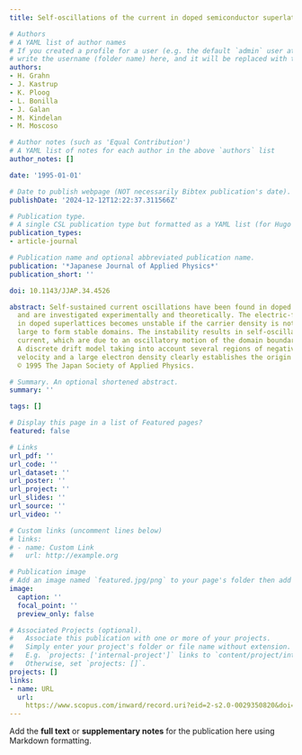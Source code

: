 ```yaml
---
title: Self-oscillations of the current in doped semiconductor superlattices

# Authors
# A YAML list of author names
# If you created a profile for a user (e.g. the default `admin` user at `content/authors/admin/`), 
# write the username (folder name) here, and it will be replaced with their full name and linked to their profile.
authors:
- H. Grahn
- J. Kastrup
- K. Ploog
- L. Bonilla
- J. Galan
- M. Kindelan
- M. Moscoso

# Author notes (such as 'Equal Contribution')
# A YAML list of notes for each author in the above `authors` list
author_notes: []

date: '1995-01-01'

# Date to publish webpage (NOT necessarily Bibtex publication's date).
publishDate: '2024-12-12T12:22:37.311566Z'

# Publication type.
# A single CSL publication type but formatted as a YAML list (for Hugo requirements).
publication_types:
- article-journal

# Publication name and optional abbreviated publication name.
publication: '*Japanese Journal of Applied Physics*'
publication_short: ''

doi: 10.1143/JJAP.34.4526

abstract: Self-sustained current oscillations have been found in doped GaAs-AlAs superlattices
  and are investigated experimentally and theoretically. The electric-field distribution
  in doped superlattices becomes unstable if the carrier density is not sufficiently
  large to form stable domains. The instability results in self-oscillations of the
  current, which are due to an oscillatory motion of the domain boundary in the superlattice.
  A discrete drift model taking into account several regions of negative differential
  velocity and a large electron density clearly establishes the origin of these oscillations.
  © 1995 The Japan Society of Applied Physics.

# Summary. An optional shortened abstract.
summary: ''

tags: []

# Display this page in a list of Featured pages?
featured: false

# Links
url_pdf: ''
url_code: ''
url_dataset: ''
url_poster: ''
url_project: ''
url_slides: ''
url_source: ''
url_video: ''

# Custom links (uncomment lines below)
# links:
# - name: Custom Link
#   url: http://example.org

# Publication image
# Add an image named `featured.jpg/png` to your page's folder then add a caption below.
image:
  caption: ''
  focal_point: ''
  preview_only: false

# Associated Projects (optional).
#   Associate this publication with one or more of your projects.
#   Simply enter your project's folder or file name without extension.
#   E.g. `projects: ['internal-project']` links to `content/project/internal-project/index.md`.
#   Otherwise, set `projects: []`.
projects: []
links:
- name: URL
  url: 
    https://www.scopus.com/inward/record.uri?eid=2-s2.0-0029350820&doi=10.1143%2fJJAP.34.4526&partnerID=40&md5=1273e36f8a0335a66d8f214c0ae7bb36
---
```


Add the **full text** or **supplementary notes** for the publication here using Markdown formatting.

